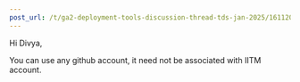 ```yaml
---
post_url: /t/ga2-deployment-tools-discussion-thread-tds-jan-2025/161120/59
---
```

Hi Divya,

You can use any github account, it need not be associated with IITM account.